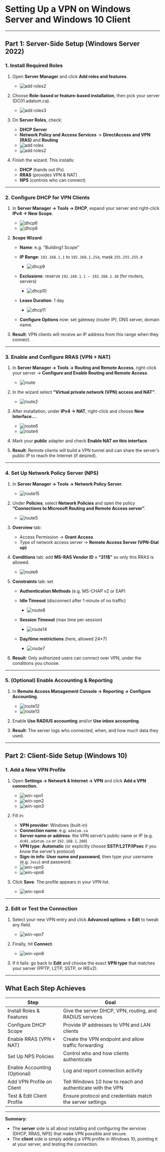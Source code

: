 
# Setting Up a VPN on Windows Server and Windows 10 Client

---

## Part 1: Server-Side Setup (Windows Server 2022)

### 1. Install Required Roles

1. Open **Server Manager** and click **Add roles and features**.

   * ![add roles2](https://github.com/user-attachments/assets/3e768b66-10ba-4e1f-9c91-6bc763357633)


2. Choose **Role-based or feature-based installation**, then pick your server (DC01.adatum.ca).

   * ![add roles3](https://github.com/user-attachments/assets/cb7725d1-242f-4703-ab0a-6bc1df3f1672)

3. On **Server Roles**, check:

   * **DHCP Server**
   * **Network Policy and Access Services** → **DirectAccess and VPN (RAS)** and **Routing**
   * ![add roles](https://github.com/user-attachments/assets/127a1409-0956-404d-abab-f6cd8cb9b23a)
   * ![add roles2](https://github.com/user-attachments/assets/163b2089-f484-4f7b-82f7-12b768a37482)

4. Finish the wizard. This installs:

   * **DHCP** (hands out IPs)
   * **RRAS** (provides VPN & NAT)
   * **NPS** (controls who can connect)

---

### 2. Configure DHCP for VPN Clients

1. In **Server Manager → Tools → DHCP**, expand your server and right-click **IPv4 → New Scope**.

   * ![dhcp6](https://github.com/user-attachments/assets/21fc0d25-2aff-41f0-9b97-adad6a0c69d3)
   * ![dhcp8](https://github.com/user-attachments/assets/793e27a0-7ee8-447c-9755-7fd8ba631d2f)


2. **Scope Wizard**:

   * **Name**: e.g. “Building1 Scope”
   * **IP Range**: `192.168.1.1` to `192.168.1.254`, mask `255.255.255.0`

     * ![dhcp9](https://github.com/user-attachments/assets/052e2938-3293-4599-8862-4bd09aeb5c4f)

   * **Exclusions**: reserve `192.168.1.1 – 192.168.1.10` (for routers, servers)

     * ![dhcp10](https://github.com/user-attachments/assets/2ad798f9-7e73-4d49-83ab-233cced62ef4)

   * **Lease Duration**: 1 day

     * ![dhcp11](https://github.com/user-attachments/assets/40675141-ff60-4192-be26-b9796e07f4d2)

   * **Configure Options** now: set gateway (router IP), DNS server, domain name.
3. **Result**: VPN clients will receive an IP address from this range when they connect.

---

### 3. Enable and Configure RRAS (VPN + NAT)

1. In **Server Manager → Tools → Routing and Remote Access**, right-click your server → **Configure and Enable Routing and Remote Access**.

   * ![route](https://github.com/user-attachments/assets/202d4e24-e38f-4468-a5d7-412cdbedcbb3)

2. In the wizard select **“Virtual private network (VPN) access and NAT”**.

   * ![route2](https://github.com/user-attachments/assets/f31e9034-5758-4044-9fe5-355f210eaf7d)

3. After installation, under **IPv4 → NAT**, right-click and choose **New Interface…**.

   * ![route6](https://github.com/user-attachments/assets/2c93c854-bb14-4bb1-a911-8bb40be2904b)
   * ![route4](https://github.com/user-attachments/assets/97e17fdb-d94c-466e-b74b-b3f2f0449da9)


4. Mark your **public** adapter and check **Enable NAT on this interface**.
5. **Result**: Remote clients will build a VPN tunnel and can share the server’s public IP to reach the Internet (if desired).

---

### 4. Set Up Network Policy Server (NPS)

1. In **Server Manager → Tools → Network Policy Server**.

   * ![route15](https://github.com/user-attachments/assets/90cb6839-d896-407f-86ea-4482f2274159)

2. Under **Policies**, select **Network Policies** and open the policy **“Connections to Microsoft Routing and Remote Access server”**.

   * ![route5](https://github.com/user-attachments/assets/ba019ef3-cf47-4a48-8ad2-7acfb4468a4c)

3. **Overview** tab:

   * Access Permission → **Grant Access**
   * Type of network access server → **Remote Access Server (VPN-Dial up)**
4. **Conditions** tab: add **MS-RAS Vendor ID = “311\$”** so only this RRAS is allowed.

   * ![route6](https://github.com/user-attachments/assets/e4a2a956-65a1-4741-b927-2644c4fc5c4e)

5. **Constraints** tab: set

   * **Authentication Methods** (e.g. MS-CHAP v2 or EAP)
   * **Idle Timeout** (disconnect after 1 minute of no traffic)

     * ![route8](https://github.com/user-attachments/assets/73481f89-13bb-4620-bb58-c66cd108e237)

   * **Session Timeout** (max time per session)

     * ![route14](https://github.com/user-attachments/assets/914d52f8-24c6-42c5-8763-531057abc30f)

   * **Day/time restrictions** (here, allowed 24×7)

     * ![route7](https://github.com/user-attachments/assets/7c33faf6-1b03-4793-bade-de8e53cd7b2a)

6. **Result**: Only authorized users can connect over VPN, under the conditions you choose.

---

### 5. (Optional) Enable Accounting & Reporting

1. In **Remote Access Management Console → Reporting → Configure Accounting**.

   * ![route12](https://github.com/user-attachments/assets/b2bbc345-a8ba-4144-8901-93160f5b0990)
   * ![route13](https://github.com/user-attachments/assets/9a6bd684-6fcc-497a-b3de-67208c9de846)


2. Enable **Use RADIUS accounting** and/or **Use inbox accounting**.
3. **Result**: The server logs who connected, when, and how much data they used.

---

## Part 2: Client-Side Setup (Windows 10)

### 1. Add a New VPN Profile

1. Open **Settings → Network & Internet → VPN** and click **Add a VPN connection**.

   * ![win-vpn1](https://github.com/user-attachments/assets/2cfab204-730e-4390-90e5-6cea3b0d51a8)
   * ![win-vpn2](https://github.com/user-attachments/assets/76c502ca-4bb2-4453-9914-61ad14907e76)
   * ![win-vpn3](https://github.com/user-attachments/assets/43a48c1e-f394-4cbd-b6ec-ff8375b8eaba)

2. Fill in:

   * **VPN provider**: Windows (built-in)
   * **Connection name**: e.g. `adatum.ca`
   * **Server name or address**: the VPN server’s public name or IP (e.g. `dc01.adatum.ca` or `192.168.1.200`)
   * **VPN type**: **Automatic** (or explicitly choose **SSTP**/**L2TP/IPsec** if you know the server’s protocol)
   * **Sign-in info**: **User name and password**, then type your username (e.g. `Jess`) and password.
   * ![win-vpn5](https://github.com/user-attachments/assets/2f0c5de4-d344-4fff-9fdb-50664a23c32a)
   * ![win-vpn6](https://github.com/user-attachments/assets/635c42a1-c282-49cb-aadd-0340002338fd)

3. Click **Save**. The profile appears in your VPN list.

   * ![win-vpn4](https://github.com/user-attachments/assets/3e714381-4877-47bf-a520-11ce213fbe39)


---

### 2. Edit or Test the Connection

1. Select your new VPN entry and click **Advanced options → Edit** to tweak any field.

   * ![win-vpn7](https://github.com/user-attachments/assets/a65676b0-d75b-4996-ba12-4665a39ad9ce)

2. Finally, hit **Connect**.

   * ![win-vpn8](https://github.com/user-attachments/assets/40763f17-3677-4373-a7c6-560bc832fb54)

3. If it fails: go back to **Edit** and choose the exact **VPN type** that matches your server (PPTP, L2TP, SSTP, or IKEv2).

---

## What Each Step Achieves

| Step                         | Goal                                                       |
| ---------------------------- | ---------------------------------------------------------- |
| Install Roles & Features     | Give the server DHCP, VPN, routing, and RADIUS services    |
| Configure DHCP Scope         | Provide IP addresses to VPN and LAN clients                |
| Enable RRAS (VPN + NAT)      | Create the VPN endpoint and allow traffic forwarding       |
| Set Up NPS Policies          | Control who and how clients authenticate                   |
| Enable Accounting (Optional) | Log and report connection activity                         |
| Add VPN Profile on Client    | Tell Windows 10 how to reach and authenticate with the VPN |
| Test & Edit Client Profile   | Ensure protocol and credentials match the server settings  |

---

**Summary:**

* The **server** side is all about installing and configuring the services (DHCP, RRAS, NPS) that make VPN possible and secure.
* The **client** side is simply adding a VPN profile in Windows 10, pointing it at your server, and testing the connection.
